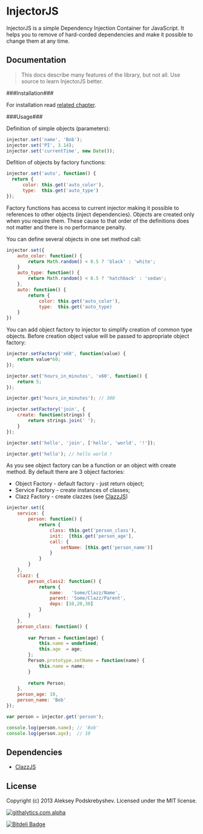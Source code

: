 InjectorJS
==========

InjectorJS is a simple Dependency Injection Container for JavaScript. It helps you to remove of hard-corded
dependencies and make it possible to change them at any time.

Documentation
-------------

> This docs describe many features of the library, but not all. Use source to learn InjectorJS better.

###Installation###

For installation read [related chapter](https://github.com/alexpods/InjectorJS/blob/master/docs/installation.md).

###Usage###

Definition of simple objects (parameters):
```js
injector.set('name', 'Bob');
injector.set('PI', 3.14);
injector.set('currentTime', new Date());
```

Defition of objects by factory functions:
```js
injector.set('auto', function() {
  return {
      color: this.get('auto_color'),
      type:  this.get('auto_type')
});
```

Factory functions has access to current injector making it possible to references to other objects (inject dependencies).
Objects are created only when you require them. These cause to that order of the definitions does not matter and there is no performance penalty.

You can define several objects in one set method call:
```js
injector.set({
    auto_color: function() {
        return Math.random() < 0.5 ? 'black' : 'white';
    }
    auto_type: function() {
        return Math.random() < 0.5 ? 'hatchback' : 'sedan';
    },
    auto: function() {
        return {
            color: this.get('auto_color'),
            type:  this.get('auto_type)
    }
})
```

You can add object factory to injector to simplify creation of common type objects. Before creation object value will be passed to appropriate object factory:
```js
injector.setFactory('x60', function(value) {
    return value*60;
});

injector.set('hours_in_minutes', 'x60', function() {
    return 5;
});

injector.get('hours_in_minutes'); // 300

injector.setFactory('join', {
    create: function(strings) {
        return strings.join(' ');
    }
});

injector.set('hello', 'join', ['hello', 'world', '!']);

injector.get('hello'); // hello world !
```

As you see object factory can be a function or an object with create method. By default there are 3 object factories:
* Object Factory  - default factory - just return object;
* Service Factory - create instances of classes;
* Clazz Factory   - create clazzes (see [ClazzJS](https://github.com/alexpods/ClazzJS))

```js
injector.set({
    service: {
        person: function() {
            return {
                class: this.get('person_class'),
                init:  [this.get('person_age'],
                call: {
                    setName: [this.get('person_name')]
                }
            }
        }
    },
    clazz: {
        person_class2: function() {
            return {
                name:   'Some/Clazz/Name',
                parent: 'Some/Clazz/Parent',
                deps: [10,20,30]
            }
        }
    },
    person_class: function() {
        
        var Person = function(age) {
            this.name = undefined;
            this.age  = age;
        };
        Person.prototype.setName = function(name) {
            this.name = name;
        }
        
        return Person;
    },
    person_age: 10,
    person_name: 'Bob'
});

var person = injector.get('person');

console.log(person.name); // 'Bob'
console.log(person.age);  // 10
```

Dependencies
------------
* [ClazzJS](https://github.com/alexpods/ClazzJS)

License
-------
Copyright (c) 2013 Aleksey Podskrebyshev. Licensed under the MIT license.


[![githalytics.com alpha](https://cruel-carlota.pagodabox.com/c5cb0521484ffc4a85e86105fef31a0a "githalytics.com")](http://githalytics.com/alexpods/injectorjs)

[![Bitdeli Badge](https://d2weczhvl823v0.cloudfront.net/alexpods/injectorjs/trend.png)](https://bitdeli.com/free "Bitdeli Badge")

